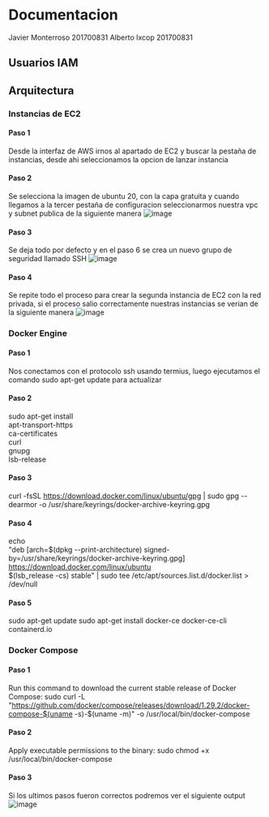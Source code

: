 # Documentacion
Javier Monterroso        201700831
Alberto Ixcop            201700831
## Usuarios IAM
## Arquitectura
### Instancias de EC2
#### Paso 1
Desde la interfaz de AWS irnos al apartado de EC2 y buscar la pestaña de instancias, desde ahi seleccionamos la opcion de lanzar instancia
#### Paso 2
Se selecciona la imagen de ubuntu 20, con la capa gratuita y cuando llegamos a la tercer pestaña de configuracion seleccionarmos nuestra vpc y subnet publica de la siguiente manera
![image](https://user-images.githubusercontent.com/14981793/130138267-408dbaf7-a801-4aee-9604-89a2b64832c2.png)
#### Paso 3
Se deja todo por defecto y en el paso 6 se crea un nuevo grupo de seguridad llamado SSH
![image](https://user-images.githubusercontent.com/14981793/130138531-18577305-b4ce-4521-98bc-86a5ce1efda4.png)
#### Paso 4 
Se repite todo el proceso para crear la segunda instancia de EC2 con la red privada, si el proceso salio correctamente nuestras instancias se verian de la siguiente manera
![image](https://user-images.githubusercontent.com/14981793/130139114-e4ce6714-56a3-44ed-b8f6-8048c437da49.png)
### Docker Engine
#### Paso 1
Nos conectamos con el protocolo ssh usando termius, luego ejecutamos el comando sudo apt-get update para actualizar 
#### Paso 2
 sudo apt-get install \
    apt-transport-https \
    ca-certificates \
    curl \
    gnupg \
    lsb-release
#### Paso 3
 curl -fsSL https://download.docker.com/linux/ubuntu/gpg | sudo gpg --dearmor -o /usr/share/keyrings/docker-archive-keyring.gpg
#### Paso 4
 echo \
  "deb [arch=$(dpkg --print-architecture) signed-by=/usr/share/keyrings/docker-archive-keyring.gpg] https://download.docker.com/linux/ubuntu \
  $(lsb_release -cs) stable" | sudo tee /etc/apt/sources.list.d/docker.list > /dev/null
#### Paso 5
sudo apt-get update
sudo apt-get install docker-ce docker-ce-cli containerd.io
### Docker Compose
#### Paso 1
Run this command to download the current stable release of Docker Compose:
 sudo curl -L "https://github.com/docker/compose/releases/download/1.29.2/docker-compose-$(uname -s)-$(uname -m)" -o /usr/local/bin/docker-compose
#### Paso 2
Apply executable permissions to the binary:
sudo chmod +x /usr/local/bin/docker-compose
#### Paso 3
Si los ultimos pasos fueron correctos podremos ver el siguiente output
![image](https://user-images.githubusercontent.com/14981793/136709416-de05b814-e0dc-4de0-b068-f28e160b5de2.png)
